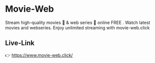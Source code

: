 # Movie-Web

Stream high-quality movies 🎥 & web series 🍿 online ​​​​FREE . Watch latest movies and webseries. Enjoy unlimited streaming with movie-web.click

## Live-Link
👉 https://www.movie-web.click/

